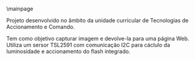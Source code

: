 \mainpage

Projeto desenvolvido no âmbito da unidade curricular de Tecnologias de Accionamento e Comando.

Tem como objetivo capturar imagem e devolve-la para uma página Web.
Utiliza um sersor TSL2591 com comunicação I2C para cáclulo da luminosidade e accionamento do flash integrado.